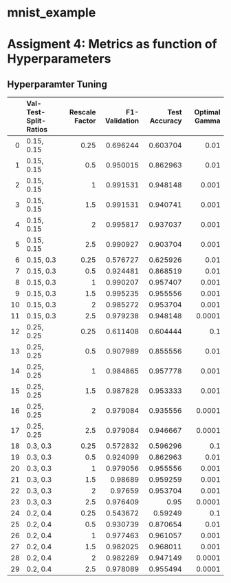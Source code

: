 # mnist_example
# Assigment 4: Metrics as function of Hyperparameters
## Hyperparamter Tuning
|    | Val-Test-Split-Ratios   |   Rescale Factor |   F1-Validation |   Test Accuracy |   Optimal Gamma |
|---:|:------------------------|-----------------:|----------------:|----------------:|----------------:|
|  0 | 0.15, 0.15              |             0.25 |        0.696244 |        0.603704 |          0.01   |
|  1 | 0.15, 0.15              |             0.5  |        0.950015 |        0.862963 |          0.01   |
|  2 | 0.15, 0.15              |             1    |        0.991531 |        0.948148 |          0.001  |
|  3 | 0.15, 0.15              |             1.5  |        0.991531 |        0.940741 |          0.001  |
|  4 | 0.15, 0.15              |             2    |        0.995817 |        0.937037 |          0.001  |
|  5 | 0.15, 0.15              |             2.5  |        0.990927 |        0.903704 |          0.001  |
|  6 | 0.15, 0.3               |             0.25 |        0.576727 |        0.625926 |          0.01   |
|  7 | 0.15, 0.3               |             0.5  |        0.924481 |        0.868519 |          0.01   |
|  8 | 0.15, 0.3               |             1    |        0.990207 |        0.957407 |          0.001  |
|  9 | 0.15, 0.3               |             1.5  |        0.995235 |        0.955556 |          0.001  |
| 10 | 0.15, 0.3               |             2    |        0.985272 |        0.953704 |          0.001  |
| 11 | 0.15, 0.3               |             2.5  |        0.979238 |        0.948148 |          0.0001 |
| 12 | 0.25, 0.25              |             0.25 |        0.611408 |        0.604444 |          0.1    |
| 13 | 0.25, 0.25              |             0.5  |        0.907989 |        0.855556 |          0.01   |
| 14 | 0.25, 0.25              |             1    |        0.984865 |        0.957778 |          0.001  |
| 15 | 0.25, 0.25              |             1.5  |        0.987828 |        0.953333 |          0.001  |
| 16 | 0.25, 0.25              |             2    |        0.979084 |        0.935556 |          0.0001 |
| 17 | 0.25, 0.25              |             2.5  |        0.979084 |        0.946667 |          0.0001 |
| 18 | 0.3, 0.3                |             0.25 |        0.572832 |        0.596296 |          0.1    |
| 19 | 0.3, 0.3                |             0.5  |        0.924099 |        0.862963 |          0.01   |
| 20 | 0.3, 0.3                |             1    |        0.979056 |        0.955556 |          0.001  |
| 21 | 0.3, 0.3                |             1.5  |        0.98689  |        0.959259 |          0.001  |
| 22 | 0.3, 0.3                |             2    |        0.97659  |        0.953704 |          0.001  |
| 23 | 0.3, 0.3                |             2.5  |        0.976409 |        0.95     |          0.0001 |
| 24 | 0.2, 0.4                |             0.25 |        0.543672 |        0.59249  |          0.1    |
| 25 | 0.2, 0.4                |             0.5  |        0.930739 |        0.870654 |          0.01   |
| 26 | 0.2, 0.4                |             1    |        0.977463 |        0.961057 |          0.001  |
| 27 | 0.2, 0.4                |             1.5  |        0.982025 |        0.968011 |          0.001  |
| 28 | 0.2, 0.4                |             2    |        0.982269 |        0.947149 |          0.0001 |
| 29 | 0.2, 0.4                |             2.5  |        0.978089 |        0.955494 |          0.0001 |